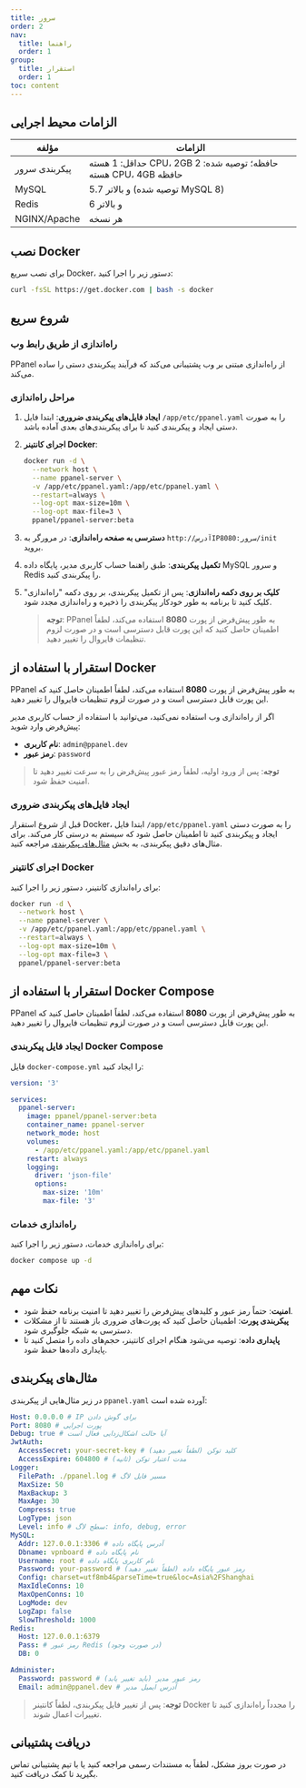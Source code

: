 ```yaml
---
title: سرور
order: 2
nav:
  title: راهنما
  order: 1
group:
  title: استقرار
  order: 1
toc: content
---
```


## الزامات محیط اجرایی

| مؤلفه         | الزامات                                                        |
| ------------- | -------------------------------------------------------------- |
| پیکربندی سرور | حداقل: 1 هسته CPU، 2GB حافظه؛ توصیه شده: 2 هسته CPU، 4GB حافظه |
| MySQL         | 5.7 و بالاتر (توصیه شده MySQL 8)                               |
| Redis         | 6 و بالاتر                                                     |
| NGINX/Apache  | هر نسخه                                                        |

## نصب Docker

برای نصب سریع Docker، دستور زیر را اجرا کنید:

```sh
curl -fsSL https://get.docker.com | bash -s docker
```

## شروع سریع

### راه‌اندازی از طریق رابط وب

PPanel از راه‌اندازی مبتنی بر وب پشتیبانی می‌کند که فرآیند پیکربندی دستی را ساده می‌کند.

### مراحل راه‌اندازی

1. **ایجاد فایل‌های پیکربندی ضروری**: ابتدا فایل `/app/etc/ppanel.yaml` را به صورت دستی ایجاد و پیکربندی کنید تا برای پیکربندی‌های بعدی آماده باشد.

2. **اجرای کانتینر Docker**:

   ```sh
   docker run -d \
     --network host \
     --name ppanel-server \
     -v /app/etc/ppanel.yaml:/app/etc/ppanel.yaml \
     --restart=always \
     --log-opt max-size=10m \
     --log-opt max-file=3 \
     ppanel/ppanel-server:beta
   ```

3. **دسترسی به صفحه راه‌اندازی**: در مرورگر به `http://آدرسIPسرور:8080/init` بروید.

4. **تکمیل پیکربندی**: طبق راهنما حساب کاربری مدیر، پایگاه داده MySQL و سرور Redis را پیکربندی کنید.

5. **کلیک بر روی دکمه راه‌اندازی**: پس از تکمیل پیکربندی، بر روی دکمه "راه‌اندازی" کلیک کنید تا برنامه به طور خودکار پیکربندی را ذخیره و راه‌اندازی مجدد شود.

   > **توجه**: PPanel به طور پیش‌فرض از پورت **8080** استفاده می‌کند، لطفاً اطمینان حاصل کنید که این پورت قابل دسترسی است و در صورت لزوم تنظیمات فایروال را تغییر دهید.

## استقرار با استفاده از Docker

PPanel به طور پیش‌فرض از پورت **8080** استفاده می‌کند، لطفاً اطمینان حاصل کنید که این پورت قابل دسترسی است و در صورت لزوم تنظیمات فایروال را تغییر دهید.

اگر از راه‌اندازی وب استفاده نمی‌کنید، می‌توانید با استفاده از حساب کاربری مدیر پیش‌فرض وارد شوید:

- **نام کاربری**: `admin@ppanel.dev`
- **رمز عبور**: `password`

> **توجه**: پس از ورود اولیه، لطفاً رمز عبور پیش‌فرض را به سرعت تغییر دهید تا امنیت حفظ شود.

### ایجاد فایل‌های پیکربندی ضروری

قبل از شروع استقرار Docker، ابتدا فایل `/app/etc/ppanel.yaml` را به صورت دستی ایجاد و پیکربندی کنید تا اطمینان حاصل شود که سیستم به درستی کار می‌کند. برای مثال‌های دقیق پیکربندی، به بخش [مثال‌های پیکربندی](#مثال‌های-پیکربندی) مراجعه کنید.

### اجرای کانتینر Docker

برای راه‌اندازی کانتینر، دستور زیر را اجرا کنید:

```sh
docker run -d \
  --network host \
  --name ppanel-server \
  -v /app/etc/ppanel.yaml:/app/etc/ppanel.yaml \
  --restart=always \
  --log-opt max-size=10m \
  --log-opt max-file=3 \
  ppanel/ppanel-server:beta
```

## استقرار با استفاده از Docker Compose

PPanel به طور پیش‌فرض از پورت **8080** استفاده می‌کند، لطفاً اطمینان حاصل کنید که این پورت قابل دسترسی است و در صورت لزوم تنظیمات فایروال را تغییر دهید.

### ایجاد فایل پیکربندی Docker Compose

فایل `docker-compose.yml` را ایجاد کنید:

```yaml
version: '3'

services:
  ppanel-server:
    image: ppanel/ppanel-server:beta
    container_name: ppanel-server
    network_mode: host
    volumes:
      - /app/etc/ppanel.yaml:/app/etc/ppanel.yaml
    restart: always
    logging:
      driver: 'json-file'
      options:
        max-size: '10m'
        max-file: '3'
```

### راه‌اندازی خدمات

برای راه‌اندازی خدمات، دستور زیر را اجرا کنید:

```sh
docker compose up -d
```

## نکات مهم

- **امنیت**: حتماً رمز عبور و کلیدهای پیش‌فرض را تغییر دهید تا امنیت برنامه حفظ شود.
- **پیکربندی پورت**: اطمینان حاصل کنید که پورت‌های ضروری باز هستند تا از مشکلات دسترسی به شبکه جلوگیری شود.
- **پایداری داده**: توصیه می‌شود هنگام اجرای کانتینر، حجم‌های داده را متصل کنید تا پایداری داده‌ها حفظ شود.

## مثال‌های پیکربندی

در زیر مثال‌هایی از پیکربندی `ppanel.yaml` آورده شده است:

```yaml
Host: 0.0.0.0 # IP برای گوش دادن
Port: 8080 # پورت اجرایی
Debug: true # آیا حالت اشکال‌زدایی فعال است
JwtAuth:
  AccessSecret: your-secret-key # کلید توکن (لطفاً تغییر دهید)
  AccessExpire: 604800 # مدت اعتبار توکن (ثانیه)
Logger:
  FilePath: ./ppanel.log # مسیر فایل لاگ
  MaxSize: 50
  MaxBackup: 3
  MaxAge: 30
  Compress: true
  LogType: json
  Level: info # سطح لاگ: info, debug, error
MySQL:
  Addr: 127.0.0.1:3306 # آدرس پایگاه داده
  Dbname: vpnboard # نام پایگاه داده
  Username: root # نام کاربری پایگاه داده
  Password: your-password # رمز عبور پایگاه داده (لطفاً تغییر دهید)
  Config: charset=utf8mb4&parseTime=true&loc=Asia%2FShanghai
  MaxIdleConns: 10
  MaxOpenConns: 10
  LogMode: dev
  LogZap: false
  SlowThreshold: 1000
Redis:
  Host: 127.0.0.1:6379
  Pass: # رمز عبور Redis (در صورت وجود)
  DB: 0

Administer:
  Password: password # رمز عبور مدیر (باید تغییر یابد)
  Email: admin@ppanel.dev # آدرس ایمیل مدیر
```

> **توجه**: پس از تغییر فایل پیکربندی، لطفاً کانتینر Docker را مجدداً راه‌اندازی کنید تا تغییرات اعمال شوند.

## دریافت پشتیبانی

در صورت بروز مشکل، لطفاً به مستندات رسمی مراجعه کنید یا با تیم پشتیبانی تماس بگیرید تا کمک دریافت کنید.
